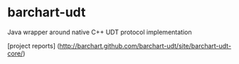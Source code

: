 <!--

    Copyright (C) 2011-2012 Barchart, Inc. <http://www.barchart.com/>

    All rights reserved. Licensed under the OSI BSD License.

    http://www.opensource.org/licenses/bsd-license.php

-->
barchart-udt
============

Java wrapper around native C++ UDT protocol implementation

[project reports]
(http://barchart.github.com/barchart-udt/site/barchart-udt-core/)
